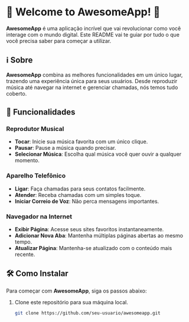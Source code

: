 # 🌟 Welcome to AwesomeApp! 🌟

**AwesomeApp** é uma aplicação incrível que vai revolucionar como você interage com o mundo digital. Este README vai te guiar por tudo o que você precisa saber para começar a utilizar.

## ℹ️ Sobre

**AwesomeApp** combina as melhores funcionalidades em um único lugar, trazendo uma experiência única para seus usuários. Desde reproduzir música até navegar na internet e gerenciar chamadas, nós temos tudo coberto.

## 🚀 Funcionalidades

### Reprodutor Musical

- **Tocar**: Inicie sua música favorita com um único clique.
- **Pausar**: Pause a música quando precisar.
- **Selecionar Música**: Escolha qual música você quer ouvir a qualquer momento.

### Aparelho Telefônico

- **Ligar**: Faça chamadas para seus contatos facilmente.
- **Atender**: Receba chamadas com um simples toque.
- **Iniciar Correio de Voz**: Não perca mensagens importantes.

### Navegador na Internet

- **Exibir Página**: Acesse seus sites favoritos instantaneamente.
- **Adicionar Nova Aba**: Mantenha múltiplas páginas abertas ao mesmo tempo.
- **Atualizar Página**: Mantenha-se atualizado com o conteúdo mais recente.

## 🛠️ Como Instalar

Para começar com **AwesomeApp**, siga os passos abaixo:

1. Clone este repositório para sua máquina local.
   ```bash
   git clone https://github.com/seu-usuario/awesomeapp.git
